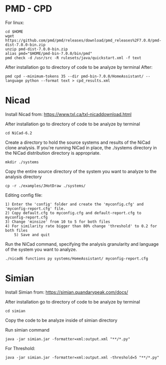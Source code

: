 # PMD - CPD

For linux:

	cd $HOME
	wget https://github.com/pmd/pmd/releases/download/pmd_releases%2F7.0.0/pmd-dist-7.0.0-bin.zip
	unzip pmd-dist-7.0.0-bin.zip
	alias pmd="$HOME/pmd-bin-7.0.0/bin/pmd"
	pmd check -d /usr/src -R rulesets/java/quickstart.xml -f text

After installation go to directory of code to be analyze by terminal
After:

	pmd cpd --minimum-tokens 35 --dir pmd-bin-7.0.0/HomeAssistant/ --language python --format text > cpd_results.xml


# Nicad
Install Nicad from:
	https://www.txl.ca/txl-nicaddownload.html

After installation go to directory of code to be analyze by terminal 
	
	cd NiCad-6.2

Create a directory to hold the source systems and results of the NiCad clone analysis. If you're running NiCad in place, the ./systems directory in the NiCad distribution directory is appropriate.
	
	mkdir ./systems
	
Copy the entire source directory of the system you want to analyze to the analysis directory

	cp -r ./examples/JHotDraw ./systems/
 
Editing config file:
	
 	1) Enter the 'config' folder and create the 'myconfig.cfg' and 'myconfig-report.cfg' file.
 	2) Copy default.cfg to myconfig.cfg and default-report.cfg to myconfig-report.cfg
  	3) Change 'minsize' from 10 to 5 for both files
   	4) For similarity rate bigger than 80% change 'threshold' to 0.2 for both files
    	5) Save and quit

Run the NiCad command, specifying the analysis granularity and language of the system you want to analyze. 

	./nicad6 functions py systems/HomeAssistant/ myconfig-report.cfg

# Simian
Install Simian from:
	https://simian.quandarypeak.com/docs/
 
After installation go to directory of code to be analyze by terminal 
	
	cd simian
	
Copy the code to be analyze inside of simian directory

Run simian command

	java -jar simian.jar -formatter=xml:output.xml "**/*.py"
 For Threshold:

 	java -jar simian.jar -formatter=xml:output.xml -threshold=5 "**/*.py"


